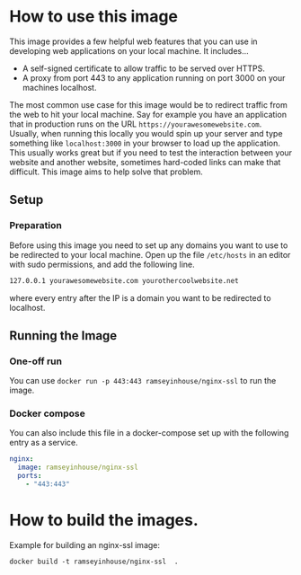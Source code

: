 # How to use this image

This image provides a few helpful web features that you can use in developing web applications on your local machine. It includes...
* A self-signed certificate to allow traffic to be served over HTTPS.
* A proxy from port 443 to any application running on port 3000 on your machines localhost.

The most common use case for this image would be to redirect traffic from the web to hit your local machine. Say for example you have an application that in production runs on the URL `https://yourawesomewebsite.com`. Usually, when running this locally you would spin up your server and type something like `localhost:3000` in your browser to load up the application. This usually works great but if you need to test the interaction between your website and another website, sometimes hard-coded links can make that difficult. This image aims to help solve that problem.

## Setup
### Preparation
Before using this image you need to set up any domains you want to use to be redirected to your local machine. Open up the file `/etc/hosts` in an editor with sudo permissions, and add the following line.

```sh
127.0.0.1 yourawesomewebsite.com yourothercoolwebsite.net
```
where every entry after the IP is a domain you want to be redirected to localhost.

## Running the Image
### One-off run
You can use `docker run -p 443:443 ramseyinhouse/nginx-ssl` to run the image.

### Docker compose
You can also include this file in a docker-compose set up with the following entry as a service.

```yaml
nginx:
  image: ramseyinhouse/nginx-ssl
  ports:
    - "443:443"
```

# How to build the images.
Example for building an nginx-ssl image:
```console
docker build -t ramseyinhouse/nginx-ssl  .
```
